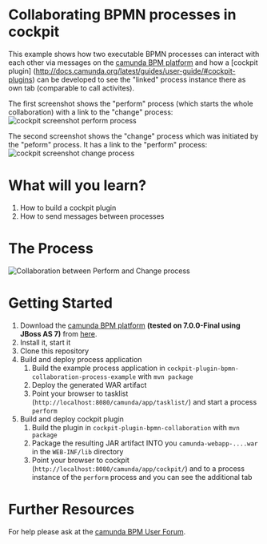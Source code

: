 Collaborating BPMN processes in cockpit
========================

This example shows how two executable BPMN processes can interact with each other via messages on the [camunda BPM platform](http://camunda.org/) and how a 
[cockpit plugin] (http://docs.camunda.org/latest/guides/user-guide/#cockpit-plugins) can be developed to see the "linked" process instance there as own tab (comparable to call activites).

The first screenshot shows the "perform" process (which starts the whole collaboration) with a link to the "change" process:
![cockpit screenshot perform process][1]

The second screenshot shows the "change" process which was initiated by the "peform" process. It has a link to the "perform" process:
![cockpit screenshot change process][2]

# What will you learn?

1. How to build a cockpit plugin
1. How to send messages between processes

# The Process

![Collaboration between Perform and Change process][3]

# Getting Started

1. Download the [camunda BPM platform](http://camunda.org/) **(tested on 7.0.0-Final using JBoss AS 7)** from [here](http://camunda.org/download.html).
1. Install it, start it
1. Clone this repository
1. Build  and deploy process application
    1. Build the example process application in `cockpit-plugin-bpmn-collaboration-process-example` with `mvn package`
    1. Deploy the generated WAR artifact
    1. Point your browser to tasklist (`http://localhost:8080/camunda/app/tasklist/`) and start a process `perform`
1. Build and deploy cockpit plugin
    1. Build the plugin in `cockpit-plugin-bpmn-collaboration` with `mvn package`
    1. Package the resulting JAR artifact INTO you `camunda-webapp-....war` in the `WEB-INF/lib` directory
    1. Point your browser to cockpit (`http://localhost:8080/camunda/app/cockpit/`) and to a process instance of the `perform` process and you can see the additional tab

# Further Resources

For help please ask at the [camunda BPM User Forum](http://camunda.org/community/forum.html).

[1]: https://raw.github.com/camunda/camunda-bpm-examples/master/cockpit-plugin-bpmn-collaboration/screenshot1.png
[2]: https://raw.github.com/camunda/camunda-bpm-examples/master/cockpit-plugin-bpmn-collaboration/screenshot2.png
[3]: https://raw.github.com/camunda/camunda-bpm-examples/master/cockpit-plugin-bpmn-collaboration/cockpit-plugin-bpmn-collaboration-process-example\src\main\resources\collaboration.png